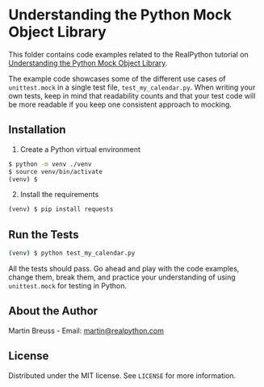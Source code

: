# Understanding the Python Mock Object Library

This folder contains code examples related to the RealPython tutorial on [Understanding the Python Mock Object Library](https://realpython.com/python-mock-library/).

The example code showcases some of the different use cases of `unittest.mock` in a single test file, `test_my_calendar.py`. When writing your own tests, keep in mind that readability counts and that your test code will be more readable if you keep one consistent approach to mocking.

## Installation

1. Create a Python virtual environment

```sh
$ python -m venv ./venv
$ source venv/bin/activate
(venv) $
```

2. Install the requirements

```sh
(venv) $ pip install requests
```

## Run the Tests

```sh
(venv) $ python test_my_calendar.py
```

All the tests should pass. Go ahead and play with the code examples, change them, break them, and practice your understanding of using `unittest.mock` for testing in Python.

## About the Author

Martin Breuss - Email: martin@realpython.com

## License

Distributed under the MIT license. See ``LICENSE`` for more information.
